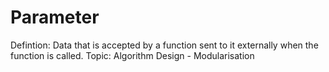 # Parameter

Defintion: Data that is accepted by a function sent to it externally when the function is called.
Topic: Algorithm Design - Modularisation